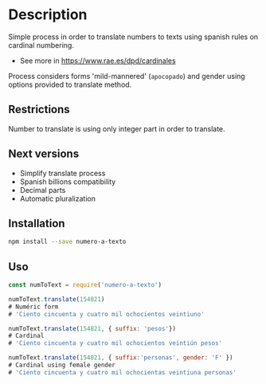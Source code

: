 # Description

Simple process in order to translate numbers to texts using spanish rules on cardinal numbering.

* See more in <https://www.rae.es/dpd/cardinales>

Process considers forms 'mild-mannered' (`apocopado`) and gender using options provided to translate method.

## Restrictions

Number to translate is using only integer part in order to translate.

## Next versions

* Simplify translate process
* Spanish billions compatibility
* Decimal parts
* Automatic pluralization

## Installation

```sh
npm install --save numero-a-texto
```

## Uso

```js
const numToText = require('numero-a-texto')

numToText.translate(154821)
# Numéric form
# 'Ciento cincuenta y cuatro mil ochocientos veintiuno'

numToText.translate(154821, { suffix: 'pesos'})
# Cardinal
# 'Ciento cincuenta y cuatro mil ochocientos veintiún pesos'

numToText.translate(154821, { suffix:'personas', gender: 'F' })
# Cardinal using female gender
# 'Ciento cincuenta y cuatro mil ochocientas veintiuna personas'
```
